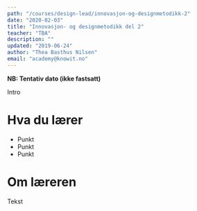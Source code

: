 ```yaml
---
path: "/courses/design-lead/innovasjon-og-designmetodikk-2"
date: "2020-02-03"
title: "Innovasjon- og designmetodikk del 2"
teacher: "TBA"
description: ""
updated: "2019-06-24"
author: "Thea Basthus Nilsen"
email: "academy@knowit.no"
---
```

**NB: Tentativ dato (ikke fastsatt)**

Intro

# Hva du lærer

- Punkt
- Punkt
- Punkt

# Om læreren

Tekst
